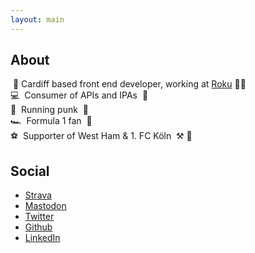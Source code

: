```yaml
---
layout: main
---
```


## About

<span aria-hidden="true">&nbsp;🏴󠁧󠁢󠁷󠁬󠁳󠁿</span>
Cardiff based front end developer, working at <a href="https://www.roku.com" rel="noreferrer noopener">Roku</a>
<span aria-hidden="true">👨‍💻&nbsp;</span>
<br />
<span aria-hidden="true">💻&nbsp;</span>
Consumer of APIs and IPAs
<span aria-hidden="true">&nbsp;🍺</span>
<br />
<span aria-hidden="true">🏃&nbsp;</span>
Running punk
<span aria-hidden="true">&nbsp;🤘</span>
<br />
<span aria-hidden="true">🏎&nbsp;</span>
Formula 1 fan
<span aria-hidden="true">&nbsp;🏁</span>
<br />
<span aria-hidden="true">⚽️&nbsp;</span>
Supporter of West Ham &amp; 1. FC Köln
<span aria-hidden="true">&nbsp;⚒️&nbsp;🐐</span>

## Social
- <a href="https://www.strava.com/athletes/109941696">Strava</a>
- <a rel="me noreferrer noopener" href="https://mas.to/@bencourt">Mastodon</a>
- <a href="https://twitter.com/thebencourt" rel="noreferrer noopener">Twitter</a>
- <a href="https://github.com/thebencourt" rel="noreferrer noopener">Github</a>
- <a href="https://www.linkedin.com/in/ben-court-96163a103/" rel="noreferrer noopener">LinkedIn</a>
